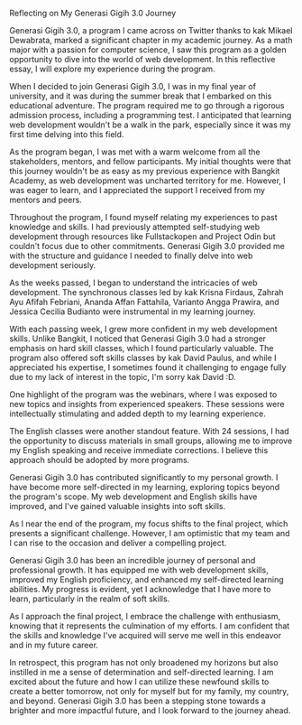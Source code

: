 Reflecting on My Generasi Gigih 3.0 Journey

Generasi Gigih 3.0, a program I came across on Twitter thanks to kak Mikael Dewabrata, marked a significant chapter in my academic journey. As a math major with a passion for computer science, I saw this program as a golden opportunity to dive into the world of web development. In this reflective essay, I will explore my experience during the program.

When I decided to join Generasi Gigih 3.0, I was in my final year of university, and it was during the summer break that I embarked on this educational adventure. The program required me to go through a rigorous admission process, including a programming test. I anticipated that learning web development wouldn't be a walk in the park, especially since it was my first time delving into this field.

As the program began, I was met with a warm welcome from all the stakeholders, mentors, and fellow participants. My initial thoughts were that this journey wouldn't be as easy as my previous experience with Bangkit Academy, as web development was uncharted territory for me. However, I was eager to learn, and I appreciated the support I received from my mentors and peers.


Throughout the program, I found myself relating my experiences to past knowledge and skills. I had previously attempted self-studying web development through resources like Fullstackopen and Project Odin but couldn't focus due to other commitments. Generasi Gigih 3.0 provided me with the structure and guidance I needed to finally delve into web development seriously.

As the weeks passed, I began to understand the intricacies of web development. The synchronous classes led by kak Krisna Firdaus, Zahrah Ayu Afifah Febriani, Ananda Affan Fattahila, Varianto Angga Prawira, and Jessica Cecilia Budianto were instrumental in my learning journey.

With each passing week, I grew more confident in my web development skills. Unlike Bangkit, I noticed that Generasi Gigih 3.0 had a stronger emphasis on hard skill classes, which I found particularly valuable. The program also offered soft skills classes by kak David Paulus, and while I appreciated his expertise, I sometimes found it challenging to engage fully due to my lack of interest in the topic, I'm sorry kak David :D.

One highlight of the program was the webinars, where I was exposed to new topics and insights from experienced speakers. These sessions were intellectually stimulating and added depth to my learning experience.

The English classes were another standout feature. With 24 sessions, I had the opportunity to discuss materials in small groups, allowing me to improve my English speaking and receive immediate corrections. I believe this approach should be adopted by more programs.

Generasi Gigih 3.0 has contributed significantly to my personal growth. I have become more self-directed in my learning, exploring topics beyond the program's scope. My web development and English skills have improved, and I've gained valuable insights into soft skills.

As I near the end of the program, my focus shifts to the final project, which presents a significant challenge. However, I am optimistic that my team and I can rise to the occasion and deliver a compelling project.

Generasi Gigih 3.0 has been an incredible journey of personal and professional growth. It has equipped me with web development skills, improved my English proficiency, and enhanced my self-directed learning abilities. My progress is evident, yet I acknowledge that I have more to learn, particularly in the realm of soft skills.

As I approach the final project, I embrace the challenge with enthusiasm, knowing that it represents the culmination of my efforts. I am confident that the skills and knowledge I've acquired will serve me well in this endeavor and in my future career.

In retrospect, this program has not only broadened my horizons but also instilled in me a sense of determination and self-directed learning. I am excited about the future and how I can utilize these newfound skills to create a better tomorrow, not only for myself but for my family, my country, and beyond. Generasi Gigih 3.0 has been a stepping stone towards a brighter and more impactful future, and I look forward to the journey ahead.

